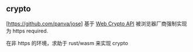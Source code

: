 ## crypto

[https://github.com/panva/jose] 基于 [Web Crypto API](https://developer.mozilla.org/en-US/docs/Web/API/Web_Crypto_API)
被浏览器厂商强制实现为 https required.

在非 https 的环境，求助于 rust/wasm 来实现 crypto
